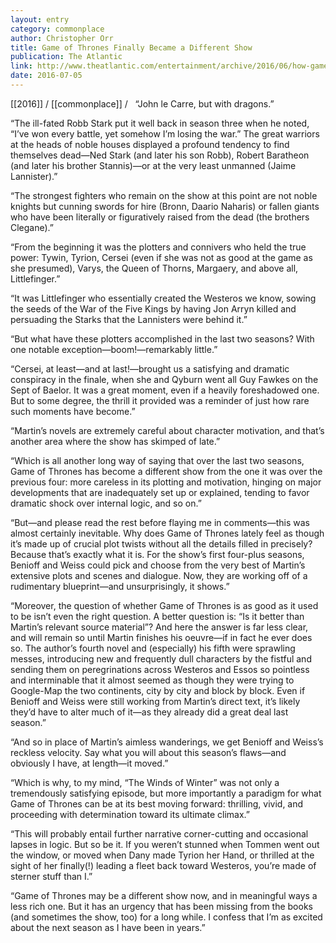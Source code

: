 ```yaml
---
layout: entry
category: commonplace
author: Christopher Orr
title: Game of Thrones Finally Became a Different Show
publication: The Atlantic
link: http://www.theatlantic.com/entertainment/archive/2016/06/how-game-of-thrones-became-a-different-show/489305/
date: 2016-07-05
---
```


[[2016]] / [[commonplace]] / 
 
“John le Carre, but with dragons.”

“The ill-fated Robb Stark put it well back in season three when he noted, “I’ve won every battle, yet somehow I’m losing the war.” The great warriors at the heads of noble houses displayed a profound tendency to find themselves dead—Ned Stark (and later his son Robb), Robert Baratheon (and later his brother Stannis)—or at the very least unmanned (Jaime Lannister).”

“The strongest fighters who remain on the show at this point are not noble knights but cunning swords for hire (Bronn, Daario Naharis) or fallen giants who have been literally or figuratively raised from the dead (the brothers Clegane).”

“From the beginning it was the plotters and connivers who held the true power: Tywin, Tyrion, Cersei (even if she was not as good at the game as she presumed), Varys, the Queen of Thorns, Margaery, and above all, Littlefinger.”

“It was Littlefinger who essentially created the Westeros we know, sowing the seeds of the War of the Five Kings by having Jon Arryn killed and persuading the Starks that the Lannisters were behind it.”

“But what have these plotters accomplished in the last two seasons? With one notable exception—boom!—remarkably little.”

“Cersei, at least—and at last!—brought us a satisfying and dramatic conspiracy in the finale, when she and Qyburn went all Guy Fawkes on the Sept of Baelor. It was a great moment, even if a heavily foreshadowed one. But to some degree, the thrill it provided was a reminder of just how rare such moments have become.”

“Martin’s novels are extremely careful about character motivation, and that’s another area where the show has skimped of late.”

“Which is all another long way of saying that over the last two seasons, Game of Thrones has become a different show from the one it was over the previous four: more careless in its plotting and motivation, hinging on major developments that are inadequately set up or explained, tending to favor dramatic shock over internal logic, and so on.”

“But—and please read the rest before flaying me in comments—this was almost certainly inevitable. Why does Game of Thrones lately feel as though it’s made up of crucial plot twists without all the details filled in precisely? Because that’s exactly what it is. For the show’s first four-plus seasons, Benioff and Weiss could pick and choose from the very best of Martin’s extensive plots and scenes and dialogue. Now, they are working off of a rudimentary blueprint—and unsurprisingly, it shows.”

“Moreover, the question of whether Game of Thrones is as good as it used to be isn’t even the right question. A better question is: “Is it better than Martin’s relevant source material”? And here the answer is far less clear, and will remain so until Martin finishes his oeuvre—if in fact he ever does so. The author’s fourth novel and (especially) his fifth were sprawling messes, introducing new and frequently dull characters by the fistful and sending them on peregrinations across Westeros and Essos so pointless and interminable that it almost seemed as though they were trying to Google-Map the two continents, city by city and block by block. Even if Benioff and Weiss were still working from Martin’s direct text, it’s likely they’d have to alter much of it—as they already did a great deal last season.”

“And so in place of Martin’s aimless wanderings, we get Benioff and Weiss’s reckless velocity. Say what you will about this season’s flaws—and obviously I have, at length—it moved.”

“Which is why, to my mind, “The Winds of Winter” was not only a tremendously satisfying episode, but more importantly a paradigm for what Game of Thrones can be at its best moving forward: thrilling, vivid, and proceeding with determination toward its ultimate climax.”

“This will probably entail further narrative corner-cutting and occasional lapses in logic. But so be it. If you weren’t stunned when Tommen went out the window, or moved when Dany made Tyrion her Hand, or thrilled at the sight of her finally(!) leading a fleet back toward Westeros, you’re made of sterner stuff than I.”

“Game of Thrones may be a different show now, and in meaningful ways a less rich one. But it has an urgency that has been missing from the books (and sometimes the show, too) for a long while. I confess that I’m as excited about the next season as I have been in years.”

